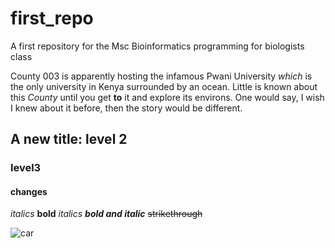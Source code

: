 # first_repo
A first repository for the Msc Bioinformatics programming for biologists class

County 003 is apparently hosting the infamous Pwani University _which_ is the only university in Kenya surrounded by an ocean. Little is known about this *County* until you get **to** it and explore its environs. One would say, I wish I knew about it before, then the story would be different.

## A new title: level 2

### level3

#### changes
*italics*
**bold**
_italics_
***bold and italic***
~~strikethrough~~

![car](https://www.google.com/url?sa=i&rct=j&q=&esrc=s&source=images&cd=&ved=2ahUKEwj1xu6hr9XkAhXoyIUKHaLQA3YQjRx6BAgBEAQ&url=https%3A%2F%2Fwww.carwale.com%2Fnews%2F600bhp-vision-m-next-concept-is-the-future-of-bmw-m-cars%2F&psig=AOvVaw0wXWCmMbYJZclEtxTOjcKo&ust=1568724189423471)
